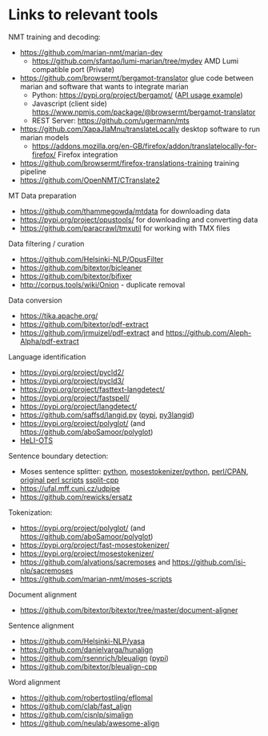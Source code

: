# Links to relevant tools


NMT training and decoding:

* https://github.com/marian-nmt/marian-dev
  * https://github.com/sfantao/lumi-marian/tree/mydev AMD Lumi compatible port (Private)
* https://github.com/browsermt/bergamot-translator glue code between marian and software that wants to integrate marian
  * Python: https://pypi.org/project/bergamot/ ([API usage example](https://github.com/browsermt/bergamot-translator/blob/main/bindings/python/cmds.py#L71-L99))
  * Javascript (client side) https://www.npmjs.com/package/@browsermt/bergamot-translator
  * REST Server: https://github.com/ugermann/mts
* https://github.com/XapaJIaMnu/translateLocally desktop software to run marian models
  * https://addons.mozilla.org/en-GB/firefox/addon/translatelocally-for-firefox/ Firefox integration
* https://github.com/browsermt/firefox-translations-training training pipeline
* https://github.com/OpenNMT/CTranslate2


MT Data preparation

* https://github.com/thammegowda/mtdata for downloading data
* https://pypi.org/project/opustools/ for downloading and converting data
* https://github.com/paracrawl/tmxutil for working with TMX files


Data filtering / curation

* https://github.com/Helsinki-NLP/OpusFilter
* https://github.com/bitextor/bicleaner
* https://github.com/bitextor/bifixer
* http://corpus.tools/wiki/Onion - duplicate removal


Data conversion

* https://tika.apache.org/
* https://github.com/bitextor/pdf-extract
* https://github.com/jrmuizel/pdf-extract and https://github.com/Aleph-Alpha/pdf-extract


Language identification

* https://pypi.org/project/pycld2/
* https://pypi.org/project/pycld3/
* https://pypi.org/project/fasttext-langdetect/
* https://pypi.org/project/fastspell/
* https://pypi.org/project/langdetect/
* https://github.com/saffsd/langid.py ([pypi](https://pypi.org/project/langid/), [py3langid](https://pypi.org/project/py3langid/))
* https://pypi.org/project/polyglot/ (and https://github.com/aboSamoor/polyglot)
* [HeLI-OTS](https://zenodo.org/record/6077089)


Sentence boundary detection:

* Moses sentence splitter: [python](https://pypi.org/project/sentence-splitter/), [mosestokenizer/python](https://pypi.org/project/mosestokenizer/), [perl/CPAN](https://metacpan.org/pod/Lingua::Sentence), [original perl scripts](https://www.statmt.org/europarl/v7/tools.tgz) [ssplit-cpp](https://github.com/ugermann/ssplit-cpp)
* https://ufal.mff.cuni.cz/udpipe
* https://github.com/rewicks/ersatz


Tokenization:

* https://pypi.org/project/polyglot/ (and https://github.com/aboSamoor/polyglot)
* https://pypi.org/project/fast-mosestokenizer/
* https://pypi.org/project/mosestokenizer/
* https://github.com/alvations/sacremoses and https://github.com/isi-nlp/sacremoses
* https://github.com/marian-nmt/moses-scripts


Document alignment

* https://github.com/bitextor/bitextor/tree/master/document-aligner


Sentence alignment

* https://github.com/Helsinki-NLP/yasa
* https://github.com/danielvarga/hunalign
* https://github.com/rsennrich/bleualign ([pypi](https://pypi.org/project/pypi-bleualign/))
* https://github.com/bitextor/bleualign-cpp


Word alignment

* https://github.com/robertostling/eflomal
* https://github.com/clab/fast_align
* https://github.com/cisnlp/simalign
* https://github.com/neulab/awesome-align
